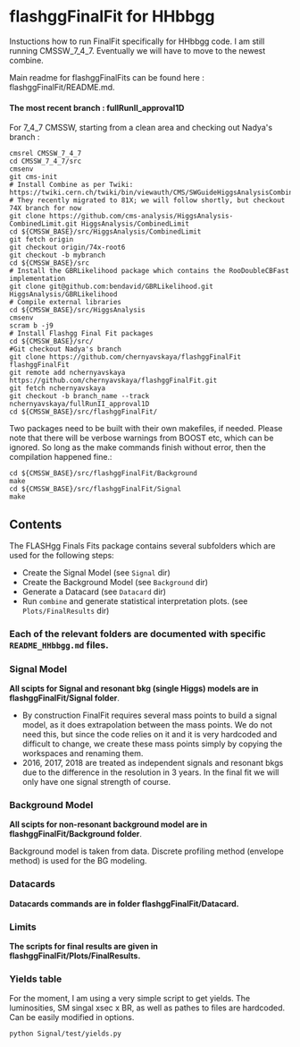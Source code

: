 flashggFinalFit for HHbbgg
=======
Instuctions how to run FinalFit specifically for HHbbgg code. I am still running CMSSW_7_4_7. Eventually we will have to move to the newest combine. 

Main readme for flashggFinalFits can be found here : flashggFinalFit/README.md.

#### The most recent branch : fullRunII_approval1D

For 7_4_7 CMSSW, starting from a clean area and checking out Nadya's branch :
```
cmsrel CMSSW_7_4_7
cd CMSSW_7_4_7/src
cmsenv
git cms-init
# Install Combine as per Twiki: https://twiki.cern.ch/twiki/bin/viewauth/CMS/SWGuideHiggsAnalysisCombinedLimit#ROOT6_SLC6_release_CMSSW_7_4_X
# They recently migrated to 81X; we will follow shortly, but checkout 74X branch for now
git clone https://github.com/cms-analysis/HiggsAnalysis-CombinedLimit.git HiggsAnalysis/CombinedLimit
cd ${CMSSW_BASE}/src/HiggsAnalysis/CombinedLimit
git fetch origin
git checkout origin/74x-root6
git checkout -b mybranch
cd ${CMSSW_BASE}/src
# Install the GBRLikelihood package which contains the RooDoubleCBFast implementation
git clone git@github.com:bendavid/GBRLikelihood.git HiggsAnalysis/GBRLikelihood
# Compile external libraries
cd ${CMSSW_BASE}/src/HiggsAnalysis
cmsenv
scram b -j9
# Install Flashgg Final Fit packages
cd ${CMSSW_BASE}/src/
#Git checkout Nadya's branch 
git clone https://github.com/chernyavskaya/flashggFinalFit flashggFinalFit
git remote add nchernyavskaya https://github.com/chernyavskaya/flashggFinalFit.git
git fetch nchernyavskaya
git checkout -b branch_name --track nchernyavskaya/fullRunII_approval1D
cd ${CMSSW_BASE}/src/flashggFinalFit/
```
Two packages need to be built with their own makefiles, if needed. 
Please note that there will be verbose warnings from BOOST etc, which can be ignored. 
So long as the make commands finish without error, then the compilation happened fine.:
```
cd ${CMSSW_BASE}/src/flashggFinalFit/Background
make
cd ${CMSSW_BASE}/src/flashggFinalFit/Signal
make
```
## Contents
The FLASHgg Finals Fits package contains several subfolders which are used for the following steps:

* Create the Signal Model (see `Signal` dir)
* Create the Background Model (see `Background` dir)
* Generate a Datacard (see `Datacard` dir)
* Run `combine` and generate statistical interpretation plots. (see `Plots/FinalResults` dir)

### Each of the relevant folders are documented with specific `README_HHbbgg.md` files. ###

### Signal Model
__All scipts for Signal and resonant bkg (single Higgs) models are in flashggFinalFit/Signal folder__.

* By construction FinalFit requires several mass points to build a signal model, as it does extrapolation between the mass points.
We do not need this, but since the code relies on it and it is very hardcoded and difficult to change, we create these mass points 
simply by copying the workspaces and renaming them. 
* 2016, 2017, 2018 are treated as independent signals and resonant bkgs due to the difference in the resolution in 3 years. In the final fit we will only have one signal strength of course. 




### Background Model 
__All scipts for non-resonant background model are in flashggFinalFit/Background folder__.

Background model is taken from data. Discrete profiling method (envelope method) is used for the BG modeling.


### Datacards
__Datacards commands are in folder flashggFinalFit/Datacard.__


### Limits
__The scripts for final results are given in flashggFinalFit/Plots/FinalResults.__


### Yields table
For the moment, I am using a very simple script to get yields. The luminosities, SM singal xsec x BR, as well as pathes to files are hardcoded. Can be easily modified in options. 
```
python Signal/test/yields.py
```


